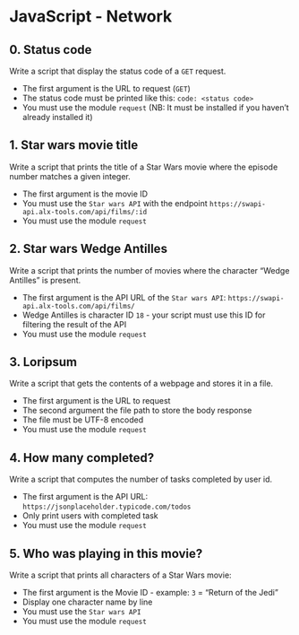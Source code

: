 # JavaScript - Network

## 0. Status code
Write a script that display the status code of a ```GET``` request.
* The first argument is the URL to request (```GET```)
* The status code must be printed like this: ```code: <status code>```
* You must use the module ```request``` (NB: It must be installed if you haven’t already installed it)

## 1. Star wars movie title
Write a script that prints the title of a Star Wars movie where the episode number matches a given integer.
* The first argument is the movie ID
* You must use the ```Star wars API``` with the endpoint ```https://swapi-api.alx-tools.com/api/films/:id```
* You must use the module ```request```

## 2. Star wars Wedge Antilles
Write a script that prints the number of movies where the character “Wedge Antilles” is present.
* The first argument is the API URL of the ```Star wars API```: ```https://swapi-api.alx-tools.com/api/films/```
* Wedge Antilles is character ID ```18``` - your script must use this ID for filtering the result of the API
* You must use the module ```request```

## 3. Loripsum
Write a script that gets the contents of a webpage and stores it in a file.
* The first argument is the URL to request
* The second argument the file path to store the body response
* The file must be UTF-8 encoded
* You must use the module ```request```

## 4. How many completed?
Write a script that computes the number of tasks completed by user id.
* The first argument is the API URL: ```https://jsonplaceholder.typicode.com/todos```
* Only print users with completed task
* You must use the module ```request```

## 5. Who was playing in this movie?
Write a script that prints all characters of a Star Wars movie:
* The first argument is the Movie ID - example: ```3``` = “Return of the Jedi”
* Display one character name by line
* You must use the ```Star wars API```
* You must use the module ```request```
